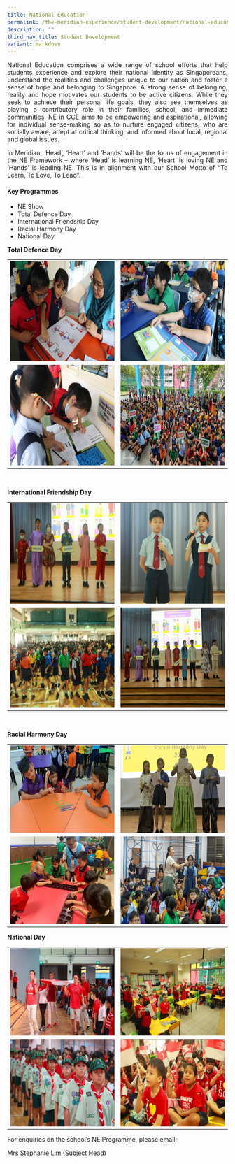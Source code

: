 ```yaml
---
title: National Education
permalink: /the-meridian-experience/student-development/national-education/
description: ""
third_nav_title: Student Development
variant: markdown
---
```

<p align="justify">
National Education comprises a wide range of school efforts that help students experience and explore their national identity as Singaporeans, understand the realities and challenges unique to our nation and foster a sense of hope and belonging to Singapore. A strong sense of belonging, reality and hope motivates our students to be active citizens. While they seek to achieve their personal life goals, they also see themselves as playing a contributory role in their families, school, and immediate communities. NE in CCE aims to be empowering and aspirational, allowing for individual sense-making so as to nurture engaged citizens, who are socially aware, adept at critical thinking, and informed about local, regional and global issues.</p>

<p align="justify">In Meridian, ‘Head’, ‘Heart’ and ‘Hands’ will be the focus of engagement in the NE Framework – where ‘Head’ is learning NE, ‘Heart’ is loving NE and ‘Hands’ is leading NE. This is in alignment with our School Motto of “To Learn, To Love, To Lead”.</p>

#### Key Programmes
<ul>
  <li>NE Show  </li>
  <li>Total Defence Day </li>
	<li>International Friendship Day</li>
	<li>Racial Harmony Day  </li>
	<li>National Day</li>
</ul>


<b>Total Defence Day</b>
<br>
<table style="width:100%">
  <tbody><tr>
    <td><img src="/images/CCE/NE/2024_NE1.png" style="width:380px;height:230px;float:center"></td>
    <td><img src="/images/CCE/NE/2024_NE2.png" style="width:380px;height:230px;float:center"></td>
  </tr>
	<tr>
    <td><img src="/images/CCE/NE/2024_NE3.png" style="width:380px;height:230px;float:center"></td>
    <td><img src="/images/CCE/NE/2024_NE4.png" style="width:380px;height:230px;float:center"></td>
  </tr>
</tbody></table>
<br>

<b>International Friendship Day</b>
<table style="width:100%">
  <tbody><tr>
    <td><img src="/images/CCE/NE/2024_NE5.png" style="width:380px;height:230px;float:center"></td>
    <td><img src="/images/CCE/NE/2024_NE6.png" style="width:380px;height:230px;float:center"></td>
  </tr>
		<tr>
    <td><img src="/images/CCE/NE/2024_NE7.png" style="width:380px;height:230px;float:center"></td>
    <td><img src="/images/CCE/NE/2024_NE8.png" style="width:380px;height:230px;float:center"></td>
  </tr>
</tbody></table>

<br>

<b>Racial Harmony Day</b>
<table style="width:100%">
  <tbody><tr>
    <td><img src="/images/CCE/NE/2024_NE9.png" style="width:350px;height:200px;float:center"></td>
    <td><img src="/images/CCE/NE/2024_NE10.png" style="width:350px;height:200px;float:center"></td>
		</tr>
		<tr>
    <td><img src="/images/CCE/NE/2024_NE11.png" style="width:350px;height:200px;float:center"></td>
    <td><img src="/images/CCE/NE/2024_NE12.png" style="width:350px;height:200px;float:center"></td>
		</tr>
</tbody></table>


<b>National Day</b>
<table style="width:100%">
  <tbody><tr>
    <td><img src="/images/CCE/NE/2024_NE13.png" style="width:350px;height:200px;float:center"></td>
    <td><img src="/images/CCE/NE/2024_NE14.png" style="width:350px;height:200px;float:center"></td>
  </tr>
	<tr>
    <td><img src="/images/CCE/NE/2024_NE15.png" style="width:350px;height:200px;float:center"></td>
    <td><img src="/images/CCE/NE/2024_NE16.png" style="width:350px;height:200px;float:center"></td>
  </tr>
</tbody></table>

<p>For enquiries on the school’s NE Programme, please email:</p>
<a href="mailto:Wan_Boon_Tay@moe.edu.sg">Mrs Stephanie Lim (Subject Head)</a>